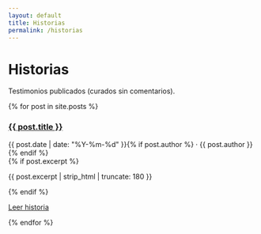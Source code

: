 ```yaml
---
layout: default
title: Historias
permalink: /historias
---
```


# Historias

Testimonios publicados (curados sin comentarios).

<div class="cards">
  {% for post in site.posts %}
    <article class="card">
      <h3><a href="{{ post.url | relative_url }}">{{ post.title }}</a></h3>
      <div class="meta">
        {{ post.date | date: "%Y-%m-%d" }}{% if post.author %} · {{ post.author }}{% endif %}
      </div>
      {% if post.excerpt %}
        <p>{{ post.excerpt | strip_html | truncate: 180 }}</p>
      {% endif %}
      <p><a class="button" href="{{ post.url | relative_url }}">Leer historia</a></p>
    </article>
  {% endfor %}
</div>

